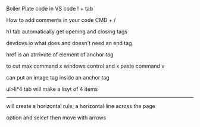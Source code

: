 Boiler Plate code in VS code
! + tab

How to add comments in your code 
CMD + /
<!--  -->
h1 tab automatically get opening and closing tags 

devdovs.io what does and doesn't need an end tag

href is an atrrivute of element of anchor tag

to cut max command x windows control and x 
paste command v

can put an image tag inside an anchor tag 

ul>li*4 tab will make a lisyt of 4 items 

<hr> will create a horizontal rule, a horizontal line across the page

option and selcet then move with arrows 